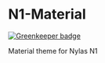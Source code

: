 # N1-Material

[![Greenkeeper badge](https://badges.greenkeeper.io/bueroalerta/N1-Material.svg)](https://greenkeeper.io/)

Material theme for Nylas N1
